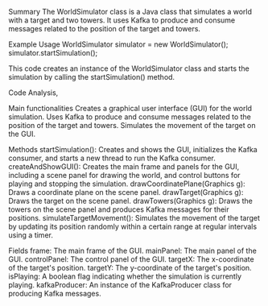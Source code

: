 Summary
The WorldSimulator class is a Java class that simulates a world with a target and two towers. It uses Kafka to produce and consume messages related to the position of the target and towers.

Example Usage
WorldSimulator simulator = new WorldSimulator();
simulator.startSimulation();

This code creates an instance of the WorldSimulator class and starts the simulation by calling the startSimulation() method.


Code Analysis,

Main functionalities
Creates a graphical user interface (GUI) for the world simulation.
Uses Kafka to produce and consume messages related to the position of the target and towers.
Simulates the movement of the target on the GUI.
 
Methods
startSimulation(): Creates and shows the GUI, initializes the Kafka consumer, and starts a new thread to run the Kafka consumer.
createAndShowGUI(): Creates the main frame and panels for the GUI, including a scene panel for drawing the world, and control buttons for playing and stopping the simulation.
drawCoordinatePlane(Graphics g): Draws a coordinate plane on the scene panel.
drawTarget(Graphics g): Draws the target on the scene panel.
drawTowers(Graphics g): Draws the towers on the scene panel and produces Kafka messages for their positions.
simulateTargetMovement(): Simulates the movement of the target by updating its position randomly within a certain range at regular intervals using a timer.
 
Fields
frame: The main frame of the GUI.
mainPanel: The main panel of the GUI.
controlPanel: The control panel of the GUI.
targetX: The x-coordinate of the target's position.
targetY: The y-coordinate of the target's position.
isPlaying: A boolean flag indicating whether the simulation is currently playing.
kafkaProducer: An instance of the KafkaProducer class for producing Kafka messages.

